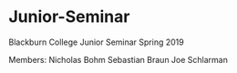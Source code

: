 # Junior-Seminar
Blackburn College Junior Seminar Spring 2019

Members:
Nicholas Bohm 
Sebastian Braun
Joe Schlarman
